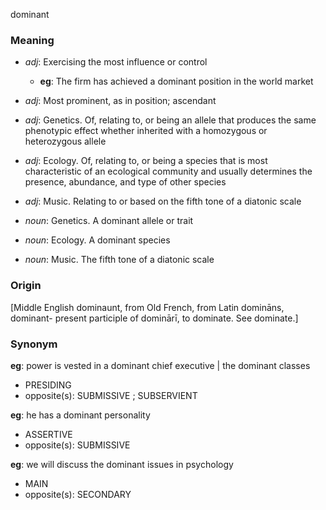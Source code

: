 dominant
### Meaning
+ _adj_: Exercising the most influence or control
	+ __eg__: The firm has achieved a dominant position in the world market
+ _adj_: Most prominent, as in position; ascendant
+ _adj_: Genetics. Of, relating to, or being an allele that produces the same phenotypic effect whether inherited with a homozygous or heterozygous allele
+ _adj_: Ecology. Of, relating to, or being a species that is most characteristic of an ecological community and usually determines the presence, abundance, and type of other species
+ _adj_: Music. Relating to or based on the fifth tone of a diatonic scale

+ _noun_: Genetics. A dominant allele or trait
+ _noun_: Ecology. A dominant species
+ _noun_: Music. The fifth tone of a diatonic scale

### Origin

[Middle English dominaunt, from Old French, from Latin domināns, dominant- present participle of dominārī, to dominate. See dominate.]

### Synonym

__eg__: power is vested in a dominant chief executive | the dominant classes

+ PRESIDING
+ opposite(s): SUBMISSIVE ; SUBSERVIENT

__eg__: he has a dominant personality

+ ASSERTIVE
+ opposite(s): SUBMISSIVE

__eg__: we will discuss the dominant issues in psychology

+ MAIN
+ opposite(s): SECONDARY


